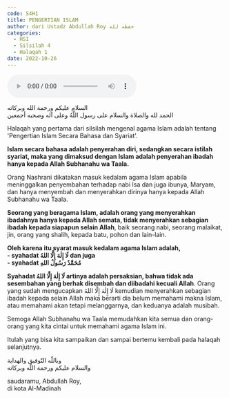 ```yaml
---
code: S4H1
title: PENGERTIAN ISLAM
author: dari Ustadz Abdullah Roy حفظه لله
categories:
  - HSI
  - Silsilah 4
  - Halaqah 1
date: 2022-10-26
---
```


<audio controls="" src="https://docs.google.com/uc?export=open&id=1PcWWwvSdqtnd1nWhCi_vLBdD4M8mjTKW"></audio>

<div class="dalil">
  السلام عليكم ورحمة الله وبركاته
  <br>
  الحمد لله والصلاة والسلام على رسول اللَّهُ وعلى آله وصحبه أجمعين
</div>

Halaqah yang pertama dari silsilah mengenal agama Islam adalah tentang 'Pengertian Islam Secara Bahasa dan Syariat'.

**Islam secara bahasa adalah penyerahan diri, sedangkan secara istilah syariat, maka yang dimaksud dengan Islam adalah penyerahan ibadah hanya kepada Allah Subhanahu wa Taala.**

Orang Nashrani dikatakan masuk kedalam agama Islam apabila meninggalkan penyembahan terhadap nabi Isa dan juga ibunya, Maryam, dan hanya menyembah dan menyerahkan dirinya hanya kepada Allah Subhanahu wa Taala.

**Seorang yang beragama Islam, adalah orang yang menyerahkan ibadahnya hanya kepada Allah semata, tidak menyerahkan sebagian ibadah kepada siapapun selain Allah**, baik seorang nabi, seorang malaikat, jin, orang yang shalih, kepada batu, pohon dan lain-lain.

<p><b>
  Oleh karena itu syarat masuk kedalam agama Islam adalah,
  <br>- syahadat لَا إِلٰهَ إِلَّا اللهُ dan juga
  <br>- syahadat مُحَمَّدٌ رَسُولُ اللهِ
  </b>
</p>

**Syahadat لَا إِلٰهَ إِلَّا اللهُ artinya adalah persaksian, bahwa tidak ada sesembahan yang berhak disembah dan diibadahi kecuali Allah**.
Orang yang sudah mengucapkan  لَا إِلٰهَ  إِلَّا اللهُ kemudian menyerahkan sebagian ibadah kepada selain Allah maka berarti dia belum memahami makna Islam, atau memahami akan tetapi melanggarnya, dan keduanya adalah musibah.

Semoga Allah Subhanahu wa Taala memudahkan kita semua dan orang-orang yang kita cintai untuk memahami agama Islam ini.

Itulah yang bisa kita sampaikan dan sampai bertemu kembali pada halaqah selanjutnya.

<div class="dalil">
  وباللّه التّوفيق والهداية
  <br>
  والسلام عليكم ورحمة اللّه وبركاته
</div>

<p class="signature">
  saudaramu, Abdullah Roy,
  <br>di kota Al-Madinah
</p>
